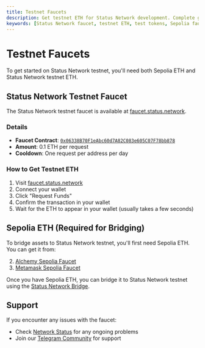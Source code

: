 ```yaml
---
title: Testnet Faucets
description: Get testnet ETH for Status Network development. Complete guide to obtaining test tokens through Status Network faucet and Sepolia faucets for bridging.
keywords: [Status Network faucet, testnet ETH, test tokens, Sepolia faucet, blockchain testing, development tokens]
---
```


# Testnet Faucets

To get started on Status Network testnet, you'll need both Sepolia ETH and Status Network testnet ETH.

## Status Network Testnet Faucet

The Status Network testnet faucet is available at [faucet.status.network](https://faucet.status.network).

### Details
- **Faucet Contract**: [`0x06338B70F1eAbc60d7A82C083e605C07F78bb878`](https://sepoliascan.status.network/address/0x06338B70F1eAbc60d7A82C083e605C07F78bb878)
- **Amount**: 0.1 ETH per request
- **Cooldown**: One request per address per day

### How to Get Testnet ETH

1. Visit [faucet.status.network](https://faucet.status.network)
2. Connect your wallet
3. Click "Request Funds"
4. Confirm the transaction in your wallet
5. Wait for the ETH to appear in your wallet (usually takes a few seconds)

## Sepolia ETH (Required for Bridging)

To bridge assets to Status Network testnet, you'll first need Sepolia ETH. You can get it from:

2. [Alchemy Sepolia Faucet](https://www.alchemy.com/faucets/ethereum-sepolia)
3. [Metamask Sepolia Faucet](https://docs.metamask.io/developer-tools/faucet/)

Once you have Sepolia ETH, you can bridge it to Status Network testnet using the [Status Network Bridge](https://bridge.status.network).

## Support

If you encounter any issues with the faucet:
- Check [Network Status](https://health.status.network) for any ongoing problems
- Join our [Telegram Community](https://t.me) for support